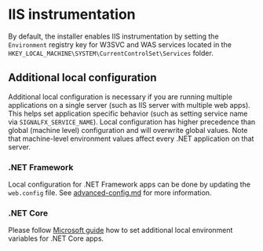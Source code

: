 # IIS instrumentation

By default, the installer enables IIS instrumentation by setting the `Environment` registry key for W3SVC and WAS services located in the `HKEY_LOCAL_MACHINE\SYSTEM\CurrentControlSet\Services` folder.

## Additional local configuration

Additional local configuration is necessary if you are running multiple applications on a single server (such as IIS server with multiple web apps). This helps set application specific behavior (such as setting service name via `SIGNALFX_SERVICE_NAME`). Local configuration has higher precedence than global (machine level) configuration and will overwrite global values. Note that machine-level environment values affect every .NET application on that server.

### .NET Framework

Local configuration for .NET Framework apps can be done by updating the `web.config` file. See [advanced-config.md](advanced-config.md#configuration-methods) for more information.

### .NET Core

Please follow [Microsoft guide](https://docs.microsoft.com/en-us/aspnet/core/fundamentals/environments?view=aspnetcore-3.1#set-the-environment) how to set additional local environment variables for .NET Core apps.